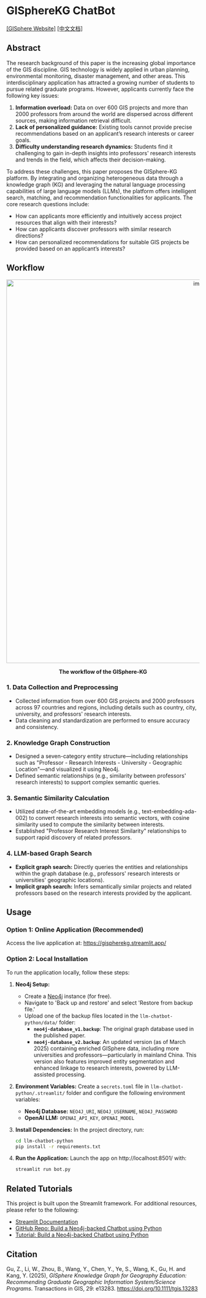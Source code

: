 # GISphereKG ChatBot

[[GISphere Website]](https://www.gisphere.info/) [[中文文档]](README_Chinese.md) 

## Abstract

The research background of this paper is the increasing global importance of the GIS discipline. GIS technology is widely applied in urban planning, environmental monitoring, disaster management, and other areas. This interdisciplinary application has attracted a growing number of students to pursue related graduate programs. However, applicants currently face the following key issues:

1. **Information overload:** Data on over 600 GIS projects and more than 2000 professors from around the world are dispersed across different sources, making information retrieval difficult.
2. **Lack of personalized guidance:** Existing tools cannot provide precise recommendations based on an applicant’s research interests or career goals.
3. **Difficulty understanding research dynamics:** Students find it challenging to gain in-depth insights into professors' research interests and trends in the field, which affects their decision-making.

To address these challenges, this paper proposes the GISphere-KG platform. By integrating and organizing heterogeneous data through a knowledge graph (KG) and leveraging the natural language processing capabilities of large language models (LLMs), the platform offers intelligent search, matching, and recommendation functionalities for applicants. The core research questions include:

- How can applicants more efficiently and intuitively access project resources that align with their interests?
- How can applicants discover professors with similar research directions?
- How can personalized recommendations for suitable GIS projects be provided based on an applicant’s interests?

## Workflow

<div align=center>
  <img width="1000" alt="image" src="https://github.com/user-attachments/assets/c51d834e-ca07-454c-855e-a2e2e4bebc05">
  <p><b>The workflow of the GISphere-KG</b></p>
</div>

### 1. Data Collection and Preprocessing

- Collected information from over 600 GIS projects and 2000 professors across 97 countries and regions, including details such as country, city, university, and professors' research interests.
- Data cleaning and standardization are performed to ensure accuracy and consistency.

### 2. Knowledge Graph Construction

- Designed a seven-category entity structure—including relationships such as "Professor - Research Interests - University - Geographic Location"—and visualized it using Neo4j.
- Defined semantic relationships (e.g., similarity between professors' research interests) to support complex semantic queries.

### 3. Semantic Similarity Calculation

- Utilized state-of-the-art embedding models (e.g., text-embedding-ada-002) to convert research interests into semantic vectors, with cosine similarity used to compute the similarity between interests.
- Established "Professor Research Interest Similarity" relationships to support rapid discovery of related professors.

### 4. LLM-based Graph Search

- **Explicit graph search:** Directly queries the entities and relationships within the graph database (e.g., professors' research interests or universities' geographic locations).
- **Implicit graph search:** Infers semantically similar projects and related professors based on the research interests provided by the applicant.

## Usage

### Option 1: Online Application (Recommended)

Access the live application at:
 https://gispherekg.streamlit.app/

### Option 2: Local Installation

To run the application locally, follow these steps:

1. **Neo4j Setup:**

   - Create a [Neo4j](https://neo4j.com/) instance (for free).
   - Navigate to 'Back up and restore' and select 'Restore from backup file.'
   - Upload one of the backup files located in the `llm-chatbot-python/data/` folder:
     - **`neo4j-database_v1.backup`**: The original graph database used in the published paper.
     - **`neo4j-database_v2.backup`**: An updated version (as of March 2025) containing enriched GISphere data, including more universities and professors—particularly in mainland China. This version also features improved entity segmentation and enhanced linkage to research interests, powered by LLM-assisted processing.

2. **Environment Variables:**
    Create a `secrets.toml` file in `llm-chatbot-python/.streamlit/` folder and configure the following environment variables:

   - **Neo4j Database:** `NEO4J_URI`, `NEO4J_USERNAME`, `NEO4J_PASSWORD`
   - **OpenAI LLM:** `OPENAI_API_KEY`, `OPENAI_MODEL`

3. **Install Dependencies:**
    In the project directory, run:

   ```bash
   cd llm-chatbot-python
   pip install -r requirements.txt
   ```

4. **Run the Application:**
    Launch the app on http://localhost:8501/ with:

   ```bash
   streamlit run bot.py
   ```

## Related Tutorials

This project is built upon the Streamlit framework. For additional resources, please refer to the following:

- [Streamlit Documentation](https://docs.streamlit.io/)
- [GitHub Repo: Build a Neo4j-backed Chatbot using Python](https://github.com/neo4j-graphacademy/llm-chatbot-python)
- [Tutorial: Build a Neo4j-backed Chatbot using Python](https://graphacademy.neo4j.com/courses/llm-chatbot-python/1-project-setup/2-setup/)

## Citation

Gu, Z., Li, W., Zhou, B., Wang, Y., Chen, Y., Ye, S., Wang, K., Gu, H. and Kang, Y. (2025), *GISphere Knowledge Graph for Geography Education: Recommending Graduate Geographic Information System/Science Programs*. Transactions in GIS, 29: e13283. https://doi.org/10.1111/tgis.13283

